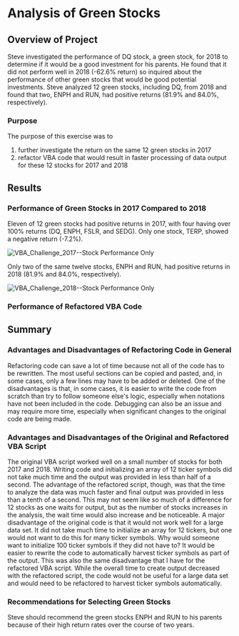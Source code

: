 # Analysis of Green Stocks

## Overview of Project

Steve investigated the performance of DQ stock, a green stock, for 2018 to determine if it would be a good investment for his parents.  He found that it did not perform well in 2018 (-62.6% return) so inquired about the performance of other green stocks that would be good potential investments.  Steve analyzed 12 green stocks, including DQ, from 2018 and found that two, ENPH and RUN, had positive returns (81.9% and 84.0%, respectively).

### Purpose

The purpose of this exercise was to
  1) further investigate the return on the same 12 green stocks in 2017
  2) refactor VBA code that would result in faster processing of data output for these 12 stocks for 2017 and 2018

## Results
### Performance of Green Stocks in 2017 Compared to 2018
Eleven of 12 green stocks had positive returns in 2017, with four having over 100% returns (DQ, ENPH, FSLR, and SEDG).  Only one stock, TERP, showed a negative return (-7.2%).

![VBA_Challenge_2017--Stock Performance Only](https://user-images.githubusercontent.com/95387273/147701968-3d2acc71-6e47-4447-b046-092668f5ecb7.png)

Only two of the same twelve stocks, ENPH and RUN, had positive returns in 2018 (81.9% and 84.0%, respectively).

![VBA_Challenge_2018--Stock Performance Only](https://user-images.githubusercontent.com/95387273/147702207-8fc37f9d-7173-433a-a0f7-d090814ce0f3.png)

### Performance of Refactored VBA Code


## Summary
### Advantages and Disadvantages of Refactoring Code in General
Refactoring code can save a lot of time because not all of the code has to be rewritten.  The most useful sections can be copied and pasted, and, in some cases, only a few lines may have to be added or deleted.  One of the disadvantages is that, in some cases, it is easier to write the code from scratch than try to follow someone else's logic, especially when notations have not been included in the code. Debugging can also be an issue and may require more time, especially when significant changes to the original code are being made.

### Advantages and Disadvantages of the Original and Refactored VBA Script
The original VBA script worked well on a small number of stocks for both 2017 and 2018.  Writing code and initializing an array of 12 ticker symbols did not take much time and the output was provided in less than half of a second.  The advantage of the refactored script, though, was that the time to analyze the data was much faster and final output was provided in less than a tenth of a second.  This may not seem like so much of a difference for 12 stocks as one waits for output, but as the number of stocks increases in the analysis, the wait time would also increase and be noticeable.  A major disadvantage of the original code is that it would not work well for a large data set.  It did not take much time to initialize an array for 12 tickers, but one would not want to do this for many ticker symbols.  Why would someone want to initialize 100 ticker symbols if they did not have to?  It would be easier to rewrite the code to automatically harvest ticker symbols as part of the output.  This was also the same disadvantage that I have for the refactored VBA script.  While the overall time to create output decreased with the refactored script, the code would not be useful for a large data set and would need to be refactored to harvest ticker symbols automatically.

### Recommendations for Selecting Green Stocks
Steve should recommend the green stocks ENPH and RUN to his parents because of their high return rates over the course of two years.
